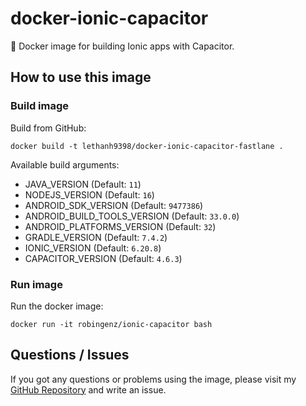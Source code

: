 # docker-ionic-capacitor

🐳 Docker image for building Ionic apps with Capacitor. 

## How to use this image

<!-- ### Pull image

Pull from Docker Registry:  
`docker pull lethanh9398/docker-ionic-capacitor-fastlane` -->

### Build image

Build from GitHub:  
```
docker build -t lethanh9398/docker-ionic-capacitor-fastlane .
```

Available build arguments:  

- JAVA_VERSION (Default: `11`)
- NODEJS_VERSION (Default: `16`)
- ANDROID_SDK_VERSION (Default: `9477386`)
- ANDROID_BUILD_TOOLS_VERSION (Default: `33.0.0`)
- ANDROID_PLATFORMS_VERSION (Default: `32`)
- GRADLE_VERSION (Default: `7.4.2`)
- IONIC_VERSION (Default: `6.20.8`)
- CAPACITOR_VERSION (Default: `4.6.3`)

### Run image

Run the docker image:  
```
docker run -it robingenz/ionic-capacitor bash
```

## Questions / Issues

If you got any questions or problems using the image, please visit my [GitHub Repository](https://github.com/robingenz/docker-ionic-capacitor) and write an issue.
